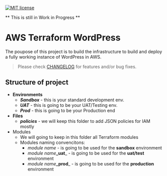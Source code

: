 [![MIT license](https://img.shields.io/badge/license-MIT-brightgreen.svg)](http://opensource.org/licenses/MIT)

** This is still in Work in Progress **

# AWS Terraform WordPress
The poupose of this project is to build the infrastructure to build and deploy a fully working instance of WordPress in AWS.

> Please check [CHANGELOG](CHANGELOG.md) for features and/or bug fixes.

## Structure of project
* **Environments**
  * _**Sandbox**_ - this is your standard development env.
  * _**UAT**_ - this is going to be your UAT/Testing env.
  * _**Prod**_ - this is going to be your Production end
* **Files**
  * _**policies**_ - we will keep this folder to add JSON policies for IAM mostly
* Modules
  * We will going to keep in this folder all Terraform modules
  * Modules naming convencitons:
    * _module name_ - is going to be used for the **sandbox** environment
    * _module name_**_uat**_ - is going to be used for the **uat/test** environment
    * _module name_**_prod**_ - is going to be used for the **production** environment